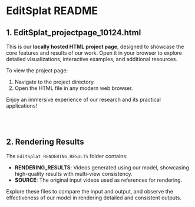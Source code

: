 # EditSplat README

## 1. EditSplat_projectpage_10124.html

This is our **locally hosted HTML project page**, designed to showcase the core features and results of our work. Open it in your browser to explore detailed visualizations, interactive examples, and additional resources.

To view the project page:
1. Navigate to the project directory.
2. Open the HTML file in any modern web browser.

Enjoy an immersive experience of our research and its practical applications!

<br><br>

## 2. Rendering Results
The `EditSplat_RENDERING_RESULTS` folder contains:

- **RENDERING_RESULTS**: Videos generated using our model, showcasing high-quality results with multi-view consistency.
- **SOURCE**: The original input videos used as references for rendering.

Explore these files to compare the input and output, and observe the effectiveness of our model in rendering detailed and consistent outputs.


